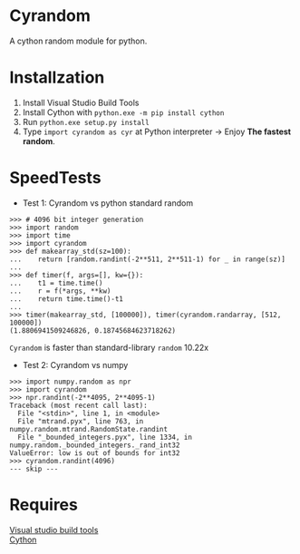 # Cyrandom

A cython random module for python.

# Installzation

1. Install Visual Studio Build Tools
2. Install Cython with `python.exe -m pip install cython`
3. Run `python.exe setup.py install`
4. Type `import cyrandom as cyr` at Python interpreter -> Enjoy **The fastest random**.

# SpeedTests

 - Test 1: Cyrandom vs python standard random
```
>>> # 4096 bit integer generation
>>> import random
>>> import time
>>> import cyrandom
>>> def makearray_std(sz=100):
...    return [random.randint(-2**511, 2**511-1) for _ in range(sz)]
...
>>> def timer(f, args=[], kw={}):
...    t1 = time.time()
...    r = f(*args, **kw)
...    return time.time()-t1
... 
>>> timer(makearray_std, [100000]), timer(cyrandom.randarray, [512, 100000])
(1.8806941509246826, 0.18745684623718262)
```
`Cyrandom` is faster than standard-library `random` 10.22x
 - Test 2: Cyrandom vs numpy
```
>>> import numpy.random as npr
>>> import cyrandom
>>> npr.randint(-2**4095, 2**4095-1)
Traceback (most recent call last):
  File "<stdin>", line 1, in <module>
  File "mtrand.pyx", line 763, in numpy.random.mtrand.RandomState.randint
  File "_bounded_integers.pyx", line 1334, in numpy.random._bounded_integers._rand_int32
ValueError: low is out of bounds for int32
>>> cyrandom.randint(4096)
--- skip ---
```

# Requires

<a href="https://visualstudio.microsoft.com/zh-hant/downloads/?q=build+tools">Visual studio build tools</a><br>
<a href="https://pypi.org/project/Cython/">Cython</a>
